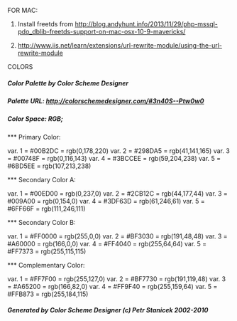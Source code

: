 FOR MAC:

1) Install freetds from http://blog.andyhunt.info/2013/11/29/php-mssql-pdo_dblib-freetds-support-on-mac-osx-10-9-mavericks/

2) http://www.iis.net/learn/extensions/url-rewrite-module/using-the-url-rewrite-module


COLORS


#####  Color Palette by Color Scheme Designer
#####  Palette URL: http://colorschemedesigner.com/#3n40S--Ptw0w0
#####  Color Space: RGB; 



*** Primary Color:

   var. 1 = #00B2DC = rgb(0,178,220)
   var. 2 = #298DA5 = rgb(41,141,165)
   var. 3 = #00748F = rgb(0,116,143)
   var. 4 = #3BCCEE = rgb(59,204,238)
   var. 5 = #6BD5EE = rgb(107,213,238)

*** Secondary Color A:

   var. 1 = #00ED00 = rgb(0,237,0)
   var. 2 = #2CB12C = rgb(44,177,44)
   var. 3 = #009A00 = rgb(0,154,0)
   var. 4 = #3DF63D = rgb(61,246,61)
   var. 5 = #6FF66F = rgb(111,246,111)

*** Secondary Color B:

   var. 1 = #FF0000 = rgb(255,0,0)
   var. 2 = #BF3030 = rgb(191,48,48)
   var. 3 = #A60000 = rgb(166,0,0)
   var. 4 = #FF4040 = rgb(255,64,64)
   var. 5 = #FF7373 = rgb(255,115,115)

*** Complementary Color:

   var. 1 = #FF7F00 = rgb(255,127,0)
   var. 2 = #BF7730 = rgb(191,119,48)
   var. 3 = #A65200 = rgb(166,82,0)
   var. 4 = #FF9F40 = rgb(255,159,64)
   var. 5 = #FFB873 = rgb(255,184,115)


#####  Generated by Color Scheme Designer (c) Petr Stanicek 2002-2010